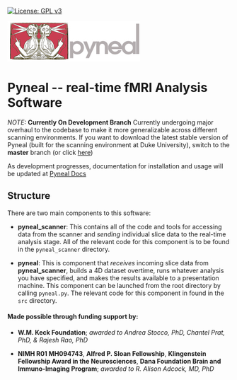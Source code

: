 [![License: GPL v3](https://img.shields.io/badge/License-GPL%20v3-blue.svg)](https://www.gnu.org/licenses/gpl-3.0)



![Pyneal Logo](src/images/logo.jpg)

# Pyneal -- real-time fMRI Analysis Software

*NOTE:* **Currently On Development Branch** Currently undergoing major overhaul to the codebase to make it more generalizable across different scanning environments. If you want to download the latest stable version of Pyneal (built for the scanning environment at Duke University), switch to the **master** branch (or click [here](https://github.com/jeffmacinnes/pyneal/tree/master))

As development progresses, documentation for installation and usage will be updated at [Pyneal Docs](https://jeffmacinnes.github.io/pyneal-docs/)

## Structure
There are two main components to this software:

* **pyneal_scanner**: This contains all of the code and tools for accessing data from the scanner and *sending* individual slice data to the real-time analysis stage. All of the relevant code for this component is to be found in the `pyneal_scanner` directory.

* **pyneal**: This is component that *receives* incoming slice data from **pyneal_scanner**, builds a 4D dataset overtime, runs whatever analysis you have specified, and makes the results available to a presentation machine. This component can be launched from the root directory by calling `pyneal.py`. The relevant code for this component in found in the `src` directory.



#### Made possible through funding support by:

* **W.M. Keck Foundation**; *awarded to Andrea Stocco, PhD, Chantel Prat, PhD, & Rajesh Rao, PhD*

* **NIMH R01 MH094743**, **Alfred P. Sloan Fellowship**, **Klingenstein Fellowship Award in the Neurosciences**,
**Dana Foundation Brain and Immuno-Imaging Program**; *awarded to R. Alison Adcock, MD, PhD*

